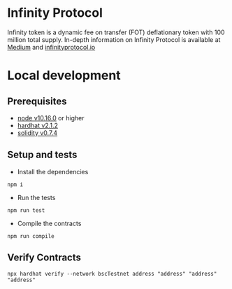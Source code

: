 # Infinity Protocol
Infinity token is a dynamic fee on transfer (FOT) deflationary token with 100 million total supply. In-depth information on Infinity Protocol is available at [Medium](https://medium.com/infinitywin/infinity-protocol-ec2e3b84e988) and [infinityprotocol.io](https://infinityprotocol.io/)

# Local development
## Prerequisites 
- [node v10.16.0](https://www.npmjs.com/package/node/v/10.16.0) or higher
- [hardhat v2.1.2](https://www.npmjs.com/package/hardhat/v/2.1.2)
- [solidity v0.7.4](https://github.com/ethereum/solidity/releases/tag/v0.7.4)

## Setup and tests
- Install the dependencies
```
npm i
```
- Run the tests
```
npm run test
```
- Compile the contracts
```
npm run compile
```

## Verify Contracts
```
npx hardhat verify --network bscTestnet address "address" "address" "address"
```
